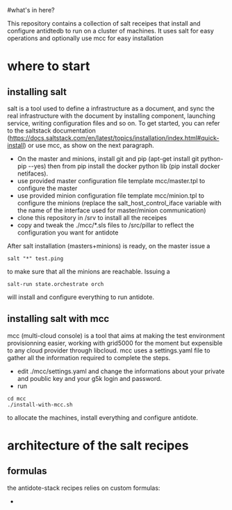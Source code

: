 #what's in here?

This repository contains a collection of salt receipes that install and configure antidtedb to run on a cluster of machines. It uses salt for easy operations and optionally use mcc for easy installation

# where to start

## installing salt

salt is a tool used to define a infrastructure as a document, and sync the real infrastructure with the document by installing component, launching service, writing configuration files and so on.
To get started, you can refer to the saltstack documentation (https://docs.saltstack.com/en/latest/topics/installation/index.html#quick-install) or use mcc, as show on the next paragraph.

* On the master and minions, install git and pip (apt-get install git python-pip --yes) then from pip install the docker python lib (pip install docker netifaces).
* use provided master configuration file template mcc/master.tpl to configure the master
* use provided minion configuration file template mcc/minion.tpl to configure the minions (replace the salt_host_control_iface  variable with the name of the interface used for master/minion communication)
* clone this repository in /srv to install all the receipes
* copy and tweak the ./mcc/*.sls files to /src/pillar to reflect the configuration you want for antidote

After salt installation (masters+minions) is ready, on the master issue a

```
salt "*" test.ping
```

to make sure that all the minions are reachable. Issuing a

```
salt-run state.orchestrate orch
```

will install and configure everything to run antidote.

## installing salt with mcc

mcc (multi-cloud console) is a tool that aims at making the test environment provisionning easier, working with grid5000 for the moment but expensible to any cloud provider through libcloud.
mcc uses a settings.yaml file to gather all the information required to complete the steps.

* edit ./mcc/settings.yaml and change the informations about your private and poublic key and your g5k login and password.
* run

```
cd mcc
./install-with-mcc.sh
```

to allocate the machines, install everything and configure antidote.


# architecture of the salt recipes

## formulas

the antidote-stack recipes relies on custom formulas:

*
